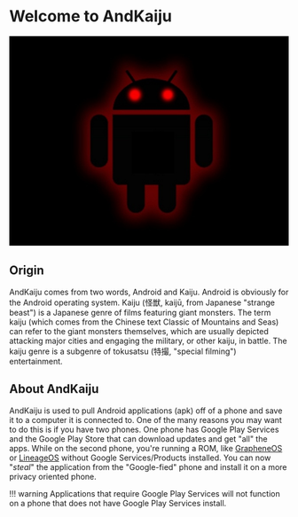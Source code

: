 # Welcome to AndKaiju

![AndKaiju Image](static/img/andkaiju.jpeg)

## Origin

AndKaiju comes from two words, Android and Kaiju. Android is obviously for the Android operating system. Kaiju (怪獣, kaijū, from Japanese "strange beast") is a Japanese genre of films featuring giant monsters. The term kaiju (which comes from the Chinese text Classic of Mountains and Seas) can refer to the giant monsters themselves, which are usually depicted attacking major cities and engaging the military, or other kaiju, in battle. The kaiju genre is a subgenre of tokusatsu (特撮, "special filming") entertainment.

## About AndKaiju

AndKaiju is used to pull Android applications (apk) off of a phone and save it to a computer it is connected to. One of the many reasons you may want to do this is if you have two phones. One phone has Google Play Services and the Google Play Store that can download updates and get "all" the apps. While on the second phone, you're running a ROM, like [GrapheneOS](https://grapheneos.org/) or [LineageOS](https://lineageos.org/) without Google Services/Products installed. You can now "*steal*" the application from the "Google-fied" phone and install it on a more privacy oriented phone.

!!! warning
    Applications that require Google Play Services will not function on a phone that does not have Google Play Services install.